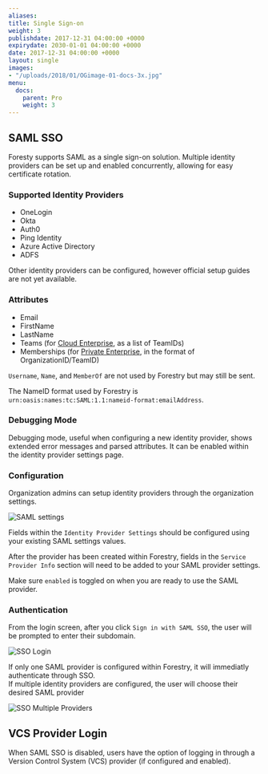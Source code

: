 ```yaml
---
aliases:
title: Single Sign-on
weight: 3
publishdate: 2017-12-31 04:00:00 +0000
expirydate: 2030-01-01 04:00:00 +0000
date: 2017-12-31 04:00:00 +0000
layout: single
images:
- "/uploads/2018/01/OGimage-01-docs-3x.jpg"
menu:
  docs:
    parent: Pro
    weight: 3
---
```


## SAML SSO

Foresty supports SAML as a single sign-on solution. Multiple identity providers can be set up and enabled concurrently, allowing for easy certificate rotation.

### Supported Identity Providers

* OneLogin
* Okta
* Auth0
* Ping Identity
* Azure Active Directory
* ADFS

Other identity providers can be configured, however official setup guides are not yet available.

### Attributes

* Email
* FirstName
* LastName
* Teams (for [Cloud Enterprise](/docs/cloud-enterprise/), as a list of TeamIDs)
* Memberships (for [Private Enterprise](/docs/private-enterprise/), in the format of OrganizationID/TeamID)

`Username`, `Name`, and `MemberOf` are not used by Forestry but may still be sent.

The NameID format used by Forestry is `urn:oasis:names:tc:SAML:1.1:nameid-format:emailAddress`.

### Debugging Mode

Debugging mode, useful when configuring a new identity provider, shows extended error messages and parsed attributes. It can be enabled within the identity provider settings page.

### Configuration

Organization admins can setup identity providers through the organization settings.

![SAML settings](/uploads/2019/06/org-saml-settings.png)

Fields within the `Identity Provider Settings` should be configured using your existing SAML settings values.

After the provider has been created within Forestry, fields in the `Service Provider Info` section will need to be added to your SAML provider settings.

Make sure `enabled` is toggled on when you are ready to use the SAML provider.

### Authentication

From the login screen, after you click `Sign in with SAML SSO`, the user will be prompted to enter their subdomain.<br/>

![SSO Login](/uploads/2019/06/sso-login.png)

If only one SAML provider is configured within Forestry, it will immediatly authenticate through SSO.<br/>
If multiple identity providers are configured, the user will choose their desired SAML provider<br/>

![SSO Multiple Providers](/uploads/2019/06/multiple-sso-providers.png)


## VCS Provider Login

When SAML SSO is disabled, users have the option of logging in through a Version Control System (VCS) provider (if configured and enabled).